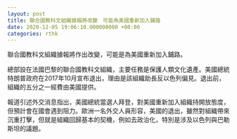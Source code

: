 ```yaml
---
layout: post
title: 聯合國教科文組織據報將改變　可能為美國重新加入鋪路
date: 2020-12-05 19:06:10.000000000 +08:00
categories: rthk
---
```


聯合國教科文組織據報將作出改變，可能是為美國重新加入鋪路。

總部設在法國巴黎的聯合國教科文組織，主要任務是保護人類文化遺產。美國總統特朗普政府在2017年10月宣布退出，理由是該組織助長反以色列偏見。退出前，組織的五分之一經費由美國提供。

報道引述外交消息指出，美國總統當選人拜登，對美國重新加入組織持開放態度，但預計會在國會遇到阻力。歐洲一名外交人員形容，美國的退出，雖然對組織帶來沉重打擊，但就是組織回歸基本的契機，例如去政治化，特別是涉及以色列與巴勒斯坦的議題。

